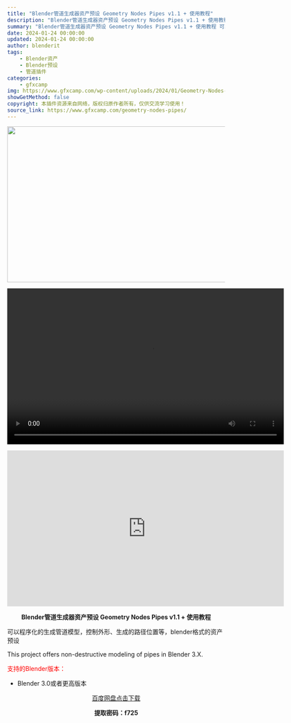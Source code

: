 ```yaml
---
title: "Blender管道生成器资产预设 Geometry Nodes Pipes v1.1 + 使用教程"
description: "Blender管道生成器资产预设 Geometry Nodes Pipes v1.1 + 使用教程 可以程序化的生成管道模型，控制外形、生成的路径位置等，blender格式的资产预设 This pro..."
summary: "Blender管道生成器资产预设 Geometry Nodes Pipes v1.1 + 使用教程 可以程序化的生成管道模型，控制外形、生成的路径位置等，blender格式的资产预设 This pro..."
date: 2024-01-24 00:00:00
updated: 2024-01-24 00:00:00
author: blenderit
tags: 
    - Blender资产
    - Blender预设
    - 管道插件
categories:
    - gfxcamp
img: https://www.gfxcamp.com/wp-content/uploads/2024/01/Geometry-Nodes-Pipes.jpg
showGetMethod: false
copyright: 本插件资源来自网络，版权归原作者所有，仅供交流学习使用！
source_link: https://www.gfxcamp.com/geometry-nodes-pipes/
---
```

<div><p><img decoding="async" class="aligncenter size-full wp-image-118111" src="https://www.gfxcamp.com/wp-content/uploads/2024/01/Geometry-Nodes-Pipes.jpg" data-src="https://www.gfxcamp.com/wp-content/uploads/2024/01/Geometry-Nodes-Pipes.jpg" alt="" width="640" height="360" data-srcset="https://www.gfxcamp.com/wp-content/uploads/2024/01/Geometry-Nodes-Pipes.jpg 640w, https://www.gfxcamp.com/wp-content/uploads/2024/01/Geometry-Nodes-Pipes-150x84.jpg 150w" data-sizes="(max-width: 640px) 100vw, 640px"><br>
</p><center><div style="width: 640px;" class="wp-video"><!--[if lt IE 9]><script>document.createElement('video');</script><![endif]-->
<video class="wp-video-shortcode" id="video-118110-1" width="640" height="360" preload="true" controls="controls"><source type="video/mp4" src="http://cloud.video.taobao.com/play/u/null/p/1/e/6/t/1/448150659021.mp4?_=1"></source><a href="http://cloud.video.taobao.com/play/u/null/p/1/e/6/t/1/448150659021.mp4">http://cloud.video.taobao.com/play/u/null/p/1/e/6/t/1/448150659021.mp4</a></video></div></center><p style="text-align: center;"><iframe loading="lazy" src="https://player.youku.com/embed/XNjM2NzA1MDUzMg==" width="640" height="360" frameborder="0" allowfullscreen="allowfullscreen" data-mce-fragment="1"></iframe></p><p style="text-align: center;"><strong>Blender管道生成器资产预设 Geometry Nodes Pipes v1.1 + 使用教程</strong></p><p data-pm-slice="1 1 []">可以程序化的生成管道模型，控制外形、生成的路径位置等，blender格式的资产预设</p><p data-pm-slice="1 1 []">This project offers non-destructive modeling of pipes in Blender 3.X.</p><p style="text-align: left;"><span style="color: #ff0000;">支持的Blender版本：</span></p><ul>
<li style="text-align: left;">Blender 3.0或者更高版本</li>
</ul><p style="text-align: center;"><a class="maxbutton-3 maxbutton maxbutton-baidu" target="_blank" rel="noopener" href="https://pan.baidu.com/s/1VT0z2owZGU2Jw4Wn0dFVow?pwd=f725"><span class="mb-text">百度网盘点击下载</span></a></p><p style="text-align: center;"><strong>提取密码：f725</strong></p></div>